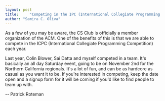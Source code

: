 ```yaml
---
layout: post
title:     "Competing in the IPC (International Collegiate Programming Competition)"
author: "Samira C. Oliva"
---
```


As a few of you may be aware, the CS Club is officially a member organization of the ACM. One of the benefits of this is that we are able to compete in the ICPC (International Collegiate Programming Competition) each year.

Last year, Colin Blower, Sai Datta and myself competed in a team. It's basically an all day Saturday event, going to be on November 2nd for the Northern California regionals. It's a lot of fun, and can be as hardcore as casual as you want it to be. If you're interested in competing, keep the date open and a signup form for it will be coming if you'd like to find people to team up with.

-- Patrick Roteman

